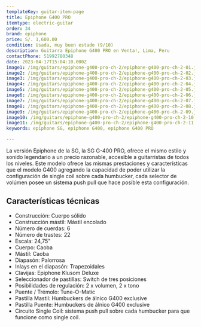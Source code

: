 ```yaml
---
templateKey: guitar-item-page
title: Epiphone G400 PRO
itemtype: electric-guitar
order: 34
brand: epiphone
price: S/. 1,600.00
condition: Usada, muy buen estado (9/10)
description: Guitarra Epiphone G400 PRO en Venta!, Lima, Peru
contactPhone: 51992780348
date: 2023-04-17T15:04:10.000Z
image1: /img/guitars/epiphone-g400-pro-ch-2/epiphone-g400-pro-ch-2-01.jpg
image2: /img/guitars/epiphone-g400-pro-ch-2/epiphone-g400-pro-ch-2-02.jpg
image3: /img/guitars/epiphone-g400-pro-ch-2/epiphone-g400-pro-ch-2-03.jpg
image4: /img/guitars/epiphone-g400-pro-ch-2/epiphone-g400-pro-ch-2-04.jpg
image5: /img/guitars/epiphone-g400-pro-ch-2/epiphone-g400-pro-ch-2-05.jpg
image6: /img/guitars/epiphone-g400-pro-ch-2/epiphone-g400-pro-ch-2-06.jpg
image7: /img/guitars/epiphone-g400-pro-ch-2/epiphone-g400-pro-ch-2-07.jpg
image8: /img/guitars/epiphone-g400-pro-ch-2/epiphone-g400-pro-ch-2-08.jpg
image9: /img/guitars/epiphone-g400-pro-ch-2/epiphone-g400-pro-ch-2-09.jpg
image10: /img/guitars/epiphone-g400-pro-ch-2/epiphone-g400-pro-ch-2-10.jpg
image11: /img/guitars/epiphone-g400-pro-ch-2/epiphone-g400-pro-ch-2-11.jpg
keywords: epiphone SG, epiphone G400, epiphone G400 PRO

---
```

La versión Epiphone de la SG, la SG G-400 PRO, ofrece el mismo estilo y sonido legendario a un precio razonable, accesible a guitarristas de todos los niveles.
Este modelo ofrece las mismas prestaciones y características que el modelo G400 agregando la capacidad de poder utilizar la configuración de single coil sobre cada humbucker, cada selector de volúmen posee un sistema push pull que hace posible esta configuración.

## Características técnicas

* Construcción: Cuerpo sólido
* Construcción mástil: Mástil encolado
* Número de cuerdas: 6
* Número de trastes: 22
* Escala: 24,75"
* Cuerpo: Caoba
* Mástil: Caoba
* Diapasón: Palorrosa
* Inlays en el diapasón: Trapezoidales
* Clavijas: Epiphone Klusom Deluxe
* Seleccionador de pastillas: Switch de tres posiciones
* Posibilidades de regulación: 2 x volumen, 2 x tono
* Puente / Trémolo: Tune-O-Matic
* Pastilla Mastil: Humbuckers de álnico G400 exclusive
* Pastilla Puente: Humbuckers de álnico G400 exclusive
* Circuito Single Coil: sistema push pull sobre cada humbucker para que funcione como single coil.